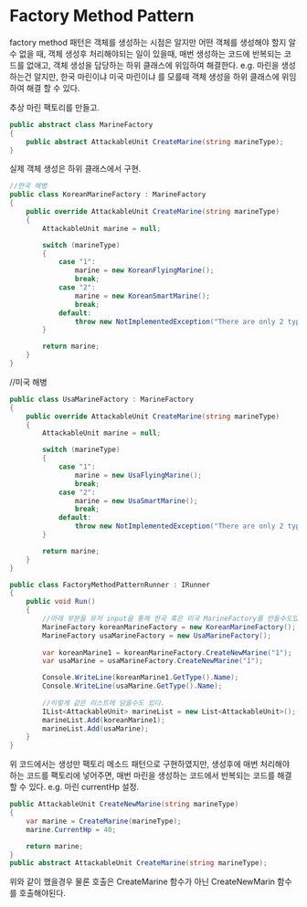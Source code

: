 # Factory Method Pattern

factory method 패턴은 객체를 생성하는 시점은 알지만 어떤 객체를 생성해야 할지 알 수 없을 때, 객체 생성후 처리해야되는 일이 있을때, 매번 생성하는 코드에 반복되는 코드를 없애고, 객체 생성을 담당하는 하위 클래스에 위임하여 해결한다.
e.g. 마린을 생성하는건 알지만, 한국 마린이냐 미국 마린이냐 를 모를때 객체 생성을 하위 클래스에 위임하여 해결 할 수 있다.

추상 마린 팩토리를 만들고.
```cs
public abstract class MarineFactory
{
    public abstract AttackableUnit CreateMarine(string marineType);
}
```

실제 객체 생성은 하위 클래스에서 구현.
```cs
//한국 해병
public class KoreanMarineFactory : MarineFactory
{
    public override AttackableUnit CreateMarine(string marineType)
    {
        AttackableUnit marine = null;

        switch (marineType)
        {
            case "1":
                marine = new KoreanFlyingMarine();
                break;
            case "2":
                marine = new KoreanSmartMarine();
                break;
            default:
                throw new NotImplementedException("There are only 2 types, 1 and 2");
        }

        return marine;
    }
}
```
//미국 해병
```cs
public class UsaMarineFactory : MarineFactory
{
    public override AttackableUnit CreateMarine(string marineType)
    {
        AttackableUnit marine = null;

        switch (marineType)
        {
            case "1":
                marine = new UsaFlyingMarine();
                break;
            case "2":
                marine = new UsaSmartMarine();
                break;
            default:
                throw new NotImplementedException("There are only 2 types, 1 and 2");
        }

        return marine;
    }
}
```
```cs
public class FactoryMethodPatternRunner : IRunner
{
    public void Run()
    {
        //아래 부분을 유저 input을 통해 한국 혹은 미국 MarineFactory를 만들수도있다.
        MarineFactory koreanMarineFactory = new KoreanMarineFactory();
        MarineFactory usaMarineFactory = new UsaMarineFactory();
        
        var koreanMarine1 = koreanMarineFactory.CreateNewMarine("1");
        var usaMarine = usaMarineFactory.CreateNewMarine("1");

        Console.WriteLine(koreanMarine1.GetType().Name);
        Console.WriteLine(usaMarine.GetType().Name);
        
        //이렇게 같은 리스트에 담을수도 있다.
        IList<AttackableUnit> marineList = new List<AttackableUnit>();
        marineList.Add(koreanMarine1);
        marineList.Add(usaMarine);
    }
}

```

위 코드에서는 생성만 팩토리 메소드 패턴으로 구현하였지만, 생성후에 매번 처리해야 하는 코드를 팩토리에 넣어주면,
매번 마린을 생성하는 코드에서 반복되는 코드를 해결 할 수 있다.
e.g. 마린 currentHp 설정.
```cs
public AttackableUnit CreateNewMarine(string marineType)
{
    var marine = CreateMarine(marineType);
    marine.CurrentHp = 40;

    return marine;
}
public abstract AttackableUnit CreateMarine(string marineType);
```
위와 같이 했을경우 물론 호출은 CreateMarine 함수가 아닌 CreateNewMarin 함수를 호출해야된다.
